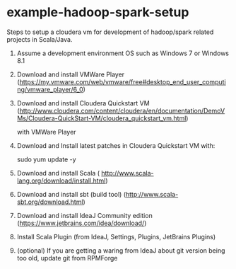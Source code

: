 example-hadoop-spark-setup
==========================

Steps to setup a cloudera vm for development of hadoop/spark related projects in Scala/Java.

1. Assume a development environment OS such as Windows 7 or Windows 8.1

2. Download and install VMWare Player (https://my.vmware.com/web/vmware/free#desktop_end_user_computing/vmware_player/6_0)

3. Download and install Cloudera Quickstart VM (http://www.cloudera.com/content/cloudera/en/documentation/DemoVMs/Cloudera-QuickStart-VM/cloudera_quickstart_vm.html)

    with VMWare Player

4. Download and Install latest patches in Cloudera Quickstart VM with:

    sudo yum update -y
    
5. Download and install Scala ( http://www.scala-lang.org/download/install.html)

6. Download and install sbt (build tool) (http://www.scala-sbt.org/download.html)

7. Download and install IdeaJ Community edition (https://www.jetbrains.com/idea/download/)

8. Install Scala Plugin (from IdeaJ, Settings, Plugins, JetBrains Plugins)

9. (optional) If you are getting a waring from IdeaJ about git version being too old, update git from RPMForge
